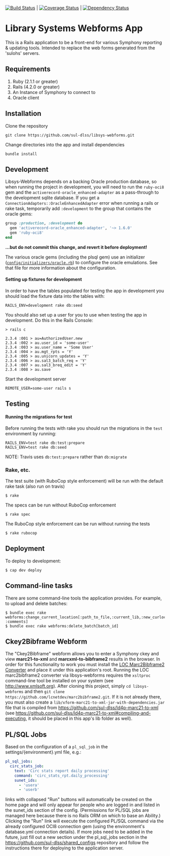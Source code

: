 [![Build Status](https://travis-ci.org/sul-dlss/libsys-webforms.svg?branch=master)](https://travis-ci.org/sul-dlss/libsys-webforms) | [![Coverage Status](https://coveralls.io/repos/github/sul-dlss/libsys-webforms/badge.svg?branch=master)](https://coveralls.io/github/sul-dlss/libsys-webforms?branch=master) | [![Dependency Status](https://gemnasium.com/sul-dlss/libsys-webforms.svg)](https://gemnasium.com/sul-dlss/libsys-webforms)
# Library Systems Webforms App

This is a Rails application to be a front-end for various Symphony reporting & updating tools. Intended to replace the web forms generated from the 'sulohs' servers.

## Requirements
1. Ruby (2.1.1 or greater)
2. Rails (4.2.0 or greater)
3. An Instance of Symphony to connect to
4. Oracle client

## Installation

Clone the repository
```
git clone https://github.com/sul-dlss/libsys-webforms.git
```

Change directories into the app and install dependencies
```
bundle install
```

## Development

Libsys-Webforms depends on a backing Oracle production database, so when running the project in development, you will need to run the `ruby-oci8` gem and the `activerecord-oracle_enhanced-adapter` as a pass-through to the development sqlite database. If you get a `ConnectionAdapters::OracleEnhancedAdapter` error when running a rails or rake task, temporarily add `:development` to the group that contains the oracle gems:

```ruby
group :production, :development do
  gem 'activerecord-oracle_enhanced-adapter', '~> 1.6.0'
  gem 'ruby-oci8'
end
```
<strong>...but do not commit this change, and revert it before deployment!</strong>

The various oracle gems (including the plsql gem) use an initializer ([`config/initializers/oracle.rb`](https://github.com/sul-dlss/libsys-webforms/blob/master/config/initializers/oracle.rb)) to configure the oracle emulations. See that file for more information about the configuration.

#### Setting up fixtures for development

In order to have the tables populated for testing the app in development you should load the fixture data into the tables with:
```
RAILS_ENV=development rake db:seed
```
You should also set up a user for you to use when testing the app in development. Do this in the Rails Console:

```
> rails c

2.3.4 :001 > au=AuthorizedUser.new
2.3.4 :002 > au.user_id = 'some-user'
2.3.4 :003 > au.user_name = 'Some User'
2.3.4 :004 > au.mgt_rpts = 'Y'
2.3.4 :005 > au.unicorn_updates = 'Y'
2.3.4 :006 > au.sal3_batch_req = 'Y'
2.3.4 :007 > au.sal3_breq_edit = 'Y'
2.3.4 :008 > au.save
```

Start the development server
```
REMOTE_USER=some-user rails s
```

## Testing

#### Running the migrations for test

Before running the tests with rake you should run the migrations in the `test` environment by running:
```
RAILS_ENV=test rake db:test:prepare
RAILS_ENV=test rake db:seed
```

NOTE: Travis uses `db:test:prepare` rather than `db:migrate`

### Rake, etc.
The test suite (with RuboCop style enforcement) will be run with the default rake task (also run on travis)

    $ rake

The specs can be run without RuboCop enforcement

    $ rake spec

The RuboCop style enforcement can be run without running the tests

    $ rake rubocop

## Deployment

To deploy to development:

    $ cap dev deploy

## Command-line tasks

There are some command-line tools the application provides.
For example, to upload and delete batches:

    $ bundle exec rake webforms:change_current_location[:path_to_file,:current_lib,:new_curloc,:email, :comments]
    $ bundle exec rake webforms:delete_batch[batch_id]    

## Ckey2Bibframe Webform

The "Ckey2Bibframe" webform allows you to enter a Symphony ckey and view <strong>marc21-to-xml</strong> and <strong>marcxml-to-bibframe2</strong> results in the browser. In order for this functionality to work you must install the <a href="https://github.com/lcnetdev/marc2bibframe2">LOC Marc2Bibframe2 Converter</a> and place it under this application's root. Running the LOC marc2bibframe2 converter via libsys-webforms requires the `xsltproc` command-line tool be installed on your system (see http://www.xmlsoft.org). After cloning this project, simply `cd libsys-webforms` and then `git clone https://github.com/lcnetdev/marc2bibframe2.git`. If it is not already there, you must also create a `lib/xform-marc21-to-xml-jar-with-dependencies.jar` file that is compiled from https://github.com/sul-dlss/ld4p-marc21-to-xml (see https://github.com/sul-dlss/ld4p-marc21-to-xml#compiling-and-executing, it should be placed in this app's lib folder as well).

## PL/SQL Jobs

Based on the configuration of a `pl_sql_job` in the settings/{environment}.yml file, e.g.:
```yml
pl_sql_jobs:
  circ_stats_job:
    text: 'Circ stats report daily processing'
    command: 'circ_stats_rpt.daily_processing'
    sunet_ids:
      - 'usera'
      - 'userb'
```
links with collapsed "Run" buttons will automatically be created on the home page and will only appear for people who are 
logged in and listed in the sunet_ids section of the config. (Permissions for PL/SQL jobs are managed here because there 
is no Rails ORM on which to base an Ability.)  Clicking the "Run" link will execute the configured PL/SQL command via the 
already configured OCI8 connection gem (using the environment's database.yml connection details). If more jobs need to be 
added in the future, just fill out a new section under the pl_sql_jobs section in the https://github.com/sul-dlss/shared_configs 
repository and follow the instructions there for deploying to the application server.
